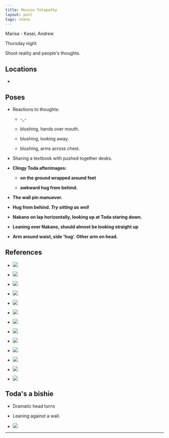 ```yaml
---
title: Mousou Telepathy
layout: post
tags: steno
---
```


Marisa - Kasei, Andrew 

Thursday night

Shoot reality and people's thoughts. 

## Locations

- 

## Poses

* Reactions to thoughts:

  * -_-

  * blushing, hands over mouth.

  * blushing, looking away.

  * blushing, arms across chest. 

* Sharing a textbook with pushed together desks. 

* **Clingy Toda afterimages:**

  * **on the ground wrapped around feet**

  * **awkward hug from behind.**
  
* **The wall pin manuever.**

* **Hug from behind. *Try sitting as well***

* **Nakano on lap horizontally, looking up at Toda staring down.**

* **Leaning over Nakano, should almost be looking straight up**

* **Arm around waist, side 'hug'. Other arm on head.**

## References

* ![](http://i.imgur.com/qPTAz5U.png)

* ![](http://i.imgur.com/Gu2fdrM.png)

* ![](http://i.imgur.com/6jT0Efc.png)

* ![](http://i.imgur.com/WxZhMGo.png)

* ![](http://i.imgur.com/3xjXnpj.png)

* ![](http://i.imgur.com/rlxdZ7a.png)

* ![](http://i.imgur.com/HSRkuvW.png)

* ![](http://i.imgur.com/lh88Ryh.png)

* ![](http://i.imgur.com/k5Sf8jH.png)

* ![](http://i.imgur.com/DYfXT5S.png)

* ![](http://i.imgur.com/XXnNlZ5.png)

* ![](http://i.imgur.com/jQbm5sV.png)

* ![](http://i.imgur.com/AVK47Kh.png)

## Toda's a bishie

* Dramatic head turns

* Leaning against a wall. 

* ![](http://i.imgur.com/2V8SnFG.png)

---
